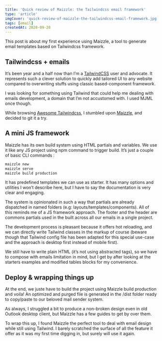```yaml
---
title: 'Quick review of Maizzle: the Tailwindcss email framework'
type: 'article'
imgCover: 'quick-review-of-maizzle-the-tailwindcss-email-framework.jpg'
tags: [email]
createdAt: 2020-09-20
---
```


This post is about my first experience using Maizzle, a tool to generate email templates based on Tailwindcss framework.
<!--more-->

## Tailwindcss + emails

It’s been year and a half now than I’m a [TailwindCSS](https://tailwindcss.com/) user and advocate. It represents such a clever solution to quickly add tailored UI to any website compared to overwriting stuffs using classic based-component framework.

I was looking for something using Tailwind that could help me dealing with emails development, a domain that I’m not accustomed with. I used MJML once though.

While browsing [Awesome Tailwindcss](https://github.com/aniftyco/awesome-tailwindcss), I stumbled upon [Maizzle](https://maizzle.com/), and decided to git it a try.

## A mini JS framework

Maizzle has its own build system using HTML partials and variables. We use it like any JS project using npm command to trigger build. It’s just a couple of basic CLI commands : 

```bash
maizzle new
maizzle serve
maizzle build production
```

It has predefined templates we can use as starter. It has many options and utilities I won’t describe here, but I have to say the documentation is very clear and engaging.

The system is opinionated in such a way that partials are already dispatched in named folders (e.g: layouts/templates/components). All of this reminds me of a JS framework approach. The footer and the header are commons partials used in the built across all our emails in a single project. 

The development process is pleasant because it offers hot reloading, and we can directly write Tailwind classes in the markup of course (beware though that Tailwind config file has been adapted for this special use-case and the approach is desktop first instead of mobile first).

We still have to write plain HTML (it’s not using abstracted tags), so we have to compose with emails limitation in mind, but I get by after looking at the starters examples and modified tables blocks for my convenience.

## Deploy & wrapping things up

At the end, we juste have to build the project using Maizzle build production and voila! An optimized and purged file is generated in the /dist folder ready to copy/paste to our beloved mail sender system.

As always, I struggled a bit to produce a non-broken design even in old Outlook desktop client, but Maizzle has a few guides to get by over them.

To wrap this up, I found Maizzle the perfect tool to deal with email design while still using Tailwind. I barely scratched the surface of all the feature it offer as it was my first time digging in, but surely will use it again. 
